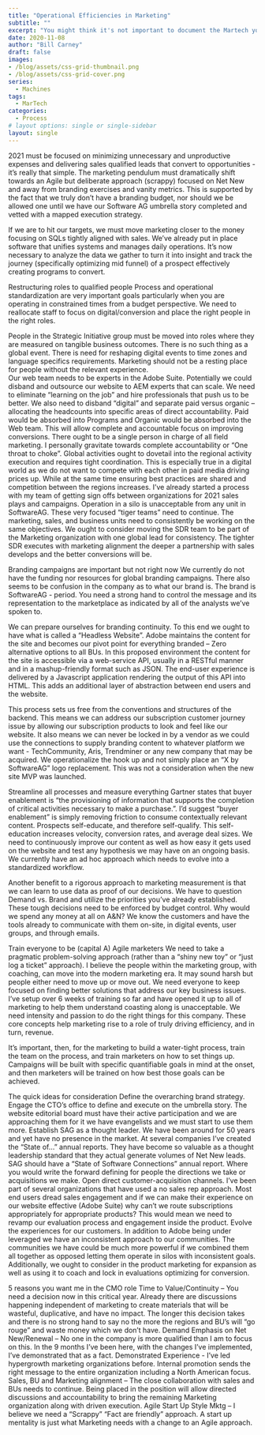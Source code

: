 ```yaml
---
title: "Operational Efficiencies in Marketing"
subtitle: ""
excerpt: "You might think it's not important to document the Martech you use but I'd suggest that shoud you chhose not to you'll eventually run into overlap as well as compliance concerns. In this post we'll focus on the why take the time to do it and"
date: 2020-11-08
author: "Bill Carney"
draft: false
images:
- /blog/assets/css-grid-thumbnail.png
- /blog/assets/css-grid-cover.png
series:
  - Machines
tags:
  - MarTech
categories:
  - Process
# layout options: single or single-sidebar
layout: single
---
```


					
2021 must be focused on minimizing unnecessary and unproductive expenses and delivering sales qualified leads that convert to opportunities - it’s really that simple. The marketing pendulum must dramatically shift towards an Agile but deliberate approach (scrappy) focused on Net New and away from branding exercises and vanity metrics. This is supported by the fact that we truly don’t have a branding budget, nor should we be allowed one until we have our Software AG umbrella story completed and vetted with a mapped execution strategy.

If we are to hit our targets, we must move marketing closer to the money focusing on SQLs tightly aligned with sales. We’ve already put in place software that unifies systems and manages daily operations. It’s now necessary to analyze the data we gather to turn it into insight and track the journey (specifically optimizing mid funnel) of a prospect effectively creating programs to convert.

Restructuring roles to qualified people
Process and operational standardization are very important goals particularly when you are operating in constrained times from a budget perspective.  We need to reallocate staff to focus on digital/conversion and place the right people in the right roles.  

People in the Strategic Initiative group must be moved into roles where they are measured on tangible business outcomes. There is no such thing as a global event. There is need for reshaping digital events to time zones and language specifics requirements. Marketing should not be a resting place for people without the relevant experience.  
Our web team needs to be experts in the Adobe Suite. Potentially we could disband and outsource our website to AEM experts that can scale. We need to eliminate “learning on the job” and hire professionals that push us to be better. 
We also need to disband “digital” and separate paid versus organic – allocating the headcounts into specific areas of direct accountability.  Paid would be absorbed into Programs and Organic would be absorbed into the Web team. This will allow complete and accountable focus on improving conversions.
There ought to be a single person in charge of all field marketing.  I personally gravitate towards complete accountability or “One throat to choke”. Global activities ought to dovetail into the regional activity execution and requires tight coordination. This is especially true in a digital world as we do not want to compete with each other in paid media driving prices up. While at the same time ensuring best practices are shared and competition between the regions increases. 
I’ve already started a process with my team of getting sign offs between organizations for 2021 sales plays and campaigns. Operation in a silo is unacceptable from any unit in SoftwareAG. These very focused “tiger teams” need to continue. The marketing, sales, and business units need to consistently be working on the same objectives.
We ought to consider moving the SDR team to be part of the Marketing organization with one global lead for consistency. The tighter SDR executes with marketing alignment the deeper a partnership with sales develops and the better conversions will be.

Branding campaigns are important but not right now
We currently do not have the funding nor resources for global branding campaigns.  There also seems to be confusion in the company as to what our brand is.  The brand is SoftwareAG - period. You need a strong hand to control the message and its representation to the marketplace as indicated by all of the analysts we’ve spoken to.

We can prepare ourselves for branding continuity.  To this end we ought to have what is called a “Headless Website”.  Adobe maintains the content for the site and becomes our pivot point for everything branded – Zero alternative options to all BUs. In this proposed environment the content for the site is accessible via a web-service API, usually in a RESTful manner and in a mashup-friendly format such as JSON. The end-user experience is delivered by a Javascript application rendering the output of this API into HTML. This adds an additional layer of abstraction between end users and the website.

This process sets us free from the conventions and structures of the backend. This means we can address our subscription customer journey issue by allowing our subscription products to look and feel like our website. It also means we can never be locked in by a vendor as we could use the connections to supply branding content to whatever platform we want - TechCommunity, Aris, Trendminer or any new company that may be acquired. We operationalize the hook up and not simply place an “X by SoftwareAG” logo replacement. This was not a consideration when the new site MVP was launched.

Streamline all processes and measure everything
Gartner states that buyer enablement is “the provisioning of information that supports the completion of critical activities necessary to make a purchase.”.  I’d suggest “buyer enablement” is simply removing friction to consume contextually relevant content. Prospects self-educate, and therefore self-qualify. This self-education increases velocity, conversion rates, and average deal sizes. We need to continuously improve our content as well as how easy it gets used on the website and test any hypothesis we may have on an ongoing basis. We currently have an ad hoc approach which needs to evolve into a standardized workflow.

Another benefit to a rigorous approach to marketing measurement is that we can learn to use data as proof of our decisions. We have to question Demand vs. Brand and utilize the priorities you’ve already established.  These tough decisions need to be enforced by budget control. Why would we spend any money at all on A&N? We know the customers and have the tools already to communicate with them on-site, in digital events, user groups, and through emails.

Train everyone to be (capital A) Agile marketers
We need to take a pragmatic problem-solving approach (rather than a “shiny new toy” or “just log a ticket” approach).  I believe the people within the marketing group, with coaching, can move into the modern marketing era. It may sound harsh but people either need to move up or move out. We need everyone to keep focused on finding better solutions that address our key business issues. I’ve setup over 6 weeks of training so far and have opened it up to all of marketing to help them understand coasting along is unacceptable. We need intensity and passion to do the right things for this company. These core concepts help marketing rise to a role of truly driving efficiency, and in turn, revenue.

It’s important, then, for the marketing to build a water-tight process, train the team on the process, and train marketers on how to set things up. Campaigns will be built with specific quantifiable goals in mind at the onset, and then marketers will be trained on how best those goals can be achieved. 

The quick ideas for consideration
Define the overarching brand strategy. Engage the CTO’s office to define and execute on the umbrella story.  The website editorial board must have their active participation and we are approaching them for it we have evangelists and we must start to use them more. 
Establish SAG as a thought leader.  We have been around for 50 years and yet have no presence in the market. At several companies I’ve created the “State of…” annual reports.  They have become so valuable as a thought leadership standard that they actual generate volumes of Net New leads.  SAG should have a “State of Software Connections” annual report.  Where you would write the forward defining for people the directions we take or acquisitions we make.
Open direct customer-acquisition channels. I’ve been part of several organizations that have used a no sales rep approach.  Most end users dread sales engagement and if we can make their experience on our website effective (Adobe Suite) why can’t we route subscriptions appropriately for appropriate products?  This would mean we need to revamp our evaluation process and engagement inside the product.
Evolve the experiences for our customers. In addition to Adobe being under leveraged we have an inconsistent approach to our communities.  The communities we have could be much more powerful if we combined them all together as opposed letting them operate in silos with inconsistent goals. Additionally, we ought to consider in the product marketing for expansion as well as using it to coach and lock in evaluations optimizing for conversion.

5 reasons you want me in the CMO role
Time to Value/Continuity – You need a decision now in this critical year. Already there are discussions happening independent of marketing to create materials that will be wasteful, duplicative, and have no impact. The longer this decision takes and there is no strong hand to say no the more the regions and BU’s will “go rouge” and waste money which we don’t have.
Demand Emphasis on Net New/Renewal – No one in the company is more qualified than I am to focus on this. In the 9 months I’ve been here, with the changes I’ve implemented, I’ve demonstrated that as a fact.
Demonstrated Experience - I’ve led hypergrowth marketing organizations before. Internal promotion sends the right message to the entire organization including a North American focus.
Sales, BU and Marketing alignment – The close collaboration with sales and BUs needs to continue. Being placed in the position will allow directed discussions and accountability to bring the remaining Marketing organization along with driven execution.
Agile Start Up Style Mktg – I believe we need a “Scrappy” “Fact are friendly” approach. A start up mentality is just what Marketing needs with a change to an Agile approach.

